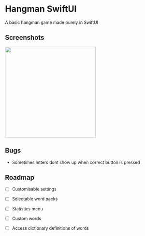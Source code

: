 
# Hangman SwiftUI
A basic hangman game made purely in SwiftUI






## Screenshots

<img src="https://i.imgur.com/VJLJibF.png" width="300"  />

## Bugs
- Sometimes letters dont show up when correct button is pressed

## Roadmap

- [ ] Customisable settings

- [ ] Selectable word packs

- [ ] Statistics menu

- [ ] Custom words

- [ ] Access dictionary definitions of words
